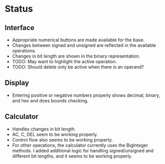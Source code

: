 # Status

## Interface
* Appropriate numerical buttons are made available for the base.
* Changes between signed and unsigned are reflected in the available operations.
* Changes in bit length are shown in the binary representation.
* TODO: May want to highlight the active operation.
* TODO: Should delete only be active when there is an operand?

## Display
* Entering positive or negative numbers properly shows decimal, binary, and hex and does bounds checking.

## Calculator
* Handles changes in bit length.
* AC, C, DEL seem to be working properly.
* Control flow also seems to be working properly.
* For other operations, the calculator currently uses the BigInteger methods. I added additional logic for handling signed/unsigned and different bit lengths, and it seems to be working properly.